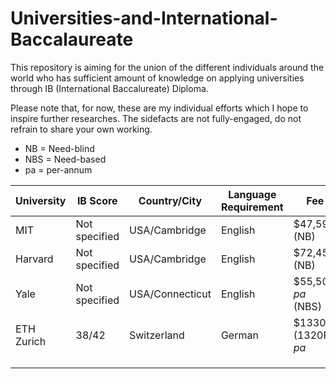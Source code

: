 # Universities-and-International-Baccalaureate
This repository is aiming for the union of the different individuals around the world who has sufficient amount of knowledge on applying universities through IB (International Baccalureate) Diploma.

Please note that, for now, these are my individual efforts which I hope to inspire further researches. The sidefacts are not fully-engaged, do not refrain to share your own working.

* NB = Need-blind                            
* NBS = Need-based               
* pa  = per-annum 

|University |    IB Score    |   Country/City   | Language Requirement |     Fee      |
|---|---|---|---|---|
|    MIT     | Not specified  | USA/Cambridge   |    English    | $47,593 (NB) |
|  Harvard   | Not specified  | USA/Cambridge   |    English    | $72,450 (NB) |
|    Yale    | Not specified  | USA/Connecticut |    English    | $55,500 _pa_ (NBS) |
| ETH Zurich |     38/42      |   Switzerland   |    German     | $1330 (1320Fr) _pa_ |
|  |  |  |  |  |
|  |  |  |  |  |
|  |  |  |  |  |
